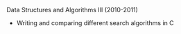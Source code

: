 Data Structures and Algorithms III (2010-2011)
- Writing and comparing different search algorithms in C